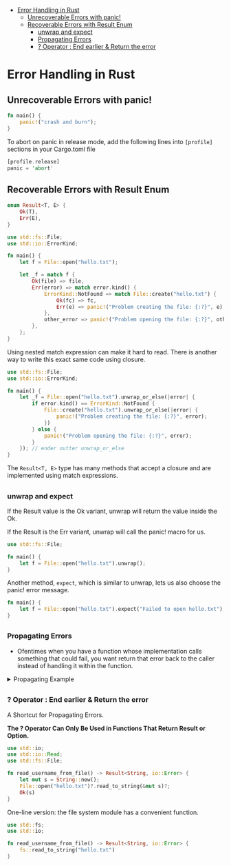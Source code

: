 [](...menustart)

- [Error Handling in Rust](#c3879240de2d5548d9e0d6de8118bf24)
    - [Unrecoverable Errors with panic!](#689fed929813adeb0bf87f95904bb0ed)
    - [Recoverable Errors with Result Enum](#cbc612a63c2eb3d2d381c3acaa6532e0)
        - [unwrap and expect](#d0dd9c6057e4b7304e97d4b63a862cdc)
        - [Propagating Errors](#fb49d19dc99200030dd86a0b9521e776)
        - [? Operator : End earlier & Return the error](#7860fefe2180786396fab5ef224be6e0)

[](...menuend)


<h2 id="c3879240de2d5548d9e0d6de8118bf24"></h2>

# Error Handling in Rust

<h2 id="689fed929813adeb0bf87f95904bb0ed"></h2>

## Unrecoverable Errors with panic!

```rust
fn main() {
    panic!("crash and burn");
}
```

To abort on panic in release mode, add the following lines into `[profile]` sections in your Cargo.toml file

```rust
[profile.release]
panic = 'abort'
```

<h2 id="cbc612a63c2eb3d2d381c3acaa6532e0"></h2>

## Recoverable Errors with Result Enum

```rust
enum Result<T, E> {
    Ok(T),
    Err(E),
}
```


```rust
use std::fs::File;
use std::io::ErrorKind;

fn main() {
    let f = File::open("hello.txt");

    let _f = match f {
        Ok(file) => file,
        Err(error) => match error.kind() {
            ErrorKind::NotFound => match File::create("hello.txt") {
                Ok(fc) => fc,
                Err(e) => panic!("Problem creating the file: {:?}", e),
            },
            other_error => panic!("Problem opening the file: {:?}", other_error),
        },
    };
}
```

Using nested match expression can make it hard to read. There is another way to write this exact same code using closure.


```rust
use std::fs::File;
use std::io::ErrorKind;

fn main() {
    let _f = File::open("hello.txt").unwrap_or_else(|error| {
        if error.kind() == ErrorKind::NotFound {
            File::create("hello.txt").unwrap_or_else(|error| {
                panic!("Problem creating the file: {:?}", error);
            })
        } else {
            panic!("Problem opening the file: {:?}", error);
        }
    }); // ender outter unwrap_or_else
}
```

The `Result<T, E>` type has many methods that accept a closure and are implemented using match expressions.


<h2 id="d0dd9c6057e4b7304e97d4b63a862cdc"></h2>

### unwrap and expect

If the Result value is the Ok variant, unwrap will return the value inside the Ok.

If the Result is the Err variant, unwrap will call the panic! macro for us.

```rust
use std::fs::File;

fn main() {
    let f = File::open("hello.txt").unwrap();
}
```

Another method, `expect`, which is similar to unwrap, lets us also choose the panic! error message. 

```rust
fn main() {
    let f = File::open("hello.txt").expect("Failed to open hello.txt");
}
```


<h2 id="fb49d19dc99200030dd86a0b9521e776"></h2>

### Propagating Errors

- Ofentimes when you have a function whose implementation calls something that could fail, you want return that error back to the caller instead of handling it within the function.

<details>
<summary>
Propagating Example
</summary>

```rust
use std::io;
use std::io::Read;
use std::fs::File;

fn read_username_from_file() -> Result<String, io::Error> {
    let f = File::open("hello.txt");

    let mut f = match f {
        Ok(file) => file,
        Err(e) => return Err(e), // explictly return
    };

    let mut s = String::new();

    match f.read_to_string(&mut s) {
        Ok(_) => Ok(s),
        Err(e) => Err(e),
    }
}
```

</details>


<h2 id="7860fefe2180786396fab5ef224be6e0"></h2>

### ? Operator : End earlier & Return the error

A Shortcut for Propagating Errors.

**The ? Operator Can Only Be Used in Functions That Return Result or Option.**

```rust
use std::io;
use std::io::Read;
use std::fs::File;

fn read_username_from_file() -> Result<String, io::Error> {
    let mut s = String::new();
    File::open("hello.txt")?.read_to_string(&mut s)?;
    Ok(s)
}
```

One-line version: the file system module has a convenient function.

```rust
use std::fs;
use std::io;

fn read_username_from_file() -> Result<String, io::Error> {
    fs::read_to_string("hello.txt")
}
```







